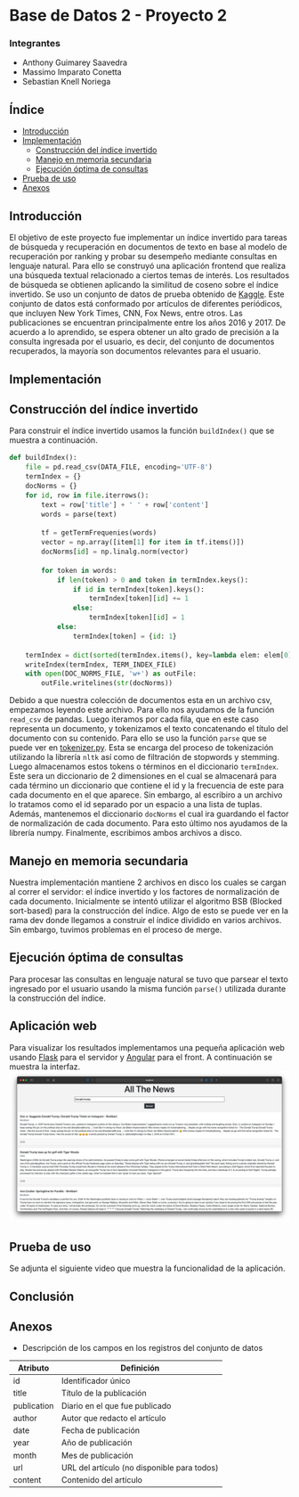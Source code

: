 # Base de Datos 2 - Proyecto 2
### Integrantes
- Anthony Guimarey Saavedra
- Massimo Imparato Conetta
- Sebastian Knell Noriega

## Índice
  - [Introducción](#introducción)
  - [Implementación](#implementación)
    - [Construcción del índice invertido](#construcción-del-índice-invertido)
    - [Manejo en memoria secundaria](#manejo-en-memoria-secundaria)
    - [Ejecución óptima de consultas](#ejecución-óptima-de-consultas)
  - [Prueba de uso](#prueba-de-uso)
  - [Anexos](#anexos)

## Introducción
El objetivo de este proyecto fue implementar un índice invertido para tareas de búsqueda y recuperación en documentos de texto en base al modelo de recuperación por ranking y probar su desempeño mediante consultas en lenguaje natural. Para ello se construyó una aplicación frontend que realiza una búsqueda textual relacionado a ciertos temas de interés. Los resultados de búsqueda se obtienen aplicando la similitud de coseno sobre el índice invertido. Se uso un conjunto de datos de prueba obtenido de [Kaggle](https://www.kaggle.com/datasets). Este conjunto de datos está conformado por artículos de diferentes periódicos, que incluyen New York Times, CNN, Fox News, entre otros. Las publicaciones se encuentran principalmente entre los años 2016 y 2017. De acuerdo a lo aprendido, se espera obtener un alto grado de precisión a la consulta ingresada por el usuario, es decir, del conjunto de documentos recuperados, la mayoría son documentos relevantes para el usuario.

## Implementación
## Construcción del índice invertido
Para construir el índice invertido usamos la función `buildIndex()` que se muestra a continuación.
```python
def buildIndex():
    file = pd.read_csv(DATA_FILE, encoding='UTF-8')
    termIndex = {}
    docNorms = {}
    for id, row in file.iterrows():
        text = row['title'] + ' ' + row['content']
        words = parse(text)
        
        tf = getTermFrequenies(words)
        vector = np.array([item[1] for item in tf.items()])
        docNorms[id] = np.linalg.norm(vector)

        for token in words:
            if len(token) > 0 and token in termIndex.keys():
                if id in termIndex[token].keys():
                    termIndex[token][id] += 1
                else:
                    termIndex[token][id] = 1
            else:
                termIndex[token] = {id: 1}

    termIndex = dict(sorted(termIndex.items(), key=lambda elem: elem[0]))
    writeIndex(termIndex, TERM_INDEX_FILE)
    with open(DOC_NORMS_FILE, 'w+') as outFile:
        outFile.writelines(str(docNorms))
```

Debido a que nuestra colección de documentos esta en un archivo csv, empezamos leyendo este archivo. Para ello nos ayudamos de la función `read_csv` de pandas. Luego iteramos por cada fila, que en este caso representa un documento, y tokenizamos el texto concatenando el título del documento con su contenido. Para ello se uso la función `parse` que se puede ver en [tokenizer.py](./src/tokenizer.py). Esta se encarga del proceso de tokenización utilizando la librería `nltk` así como de filtración de stopwords y stemming. Luego almacenamos estos tokens o términos en el diccionario `termIndex`. Este sera un diccionario de 2 dimensiones en el cual se almacenará para cada término un diccionario que contiene el id y la frecuencia de este para cada documento en el que aparece. Sin embargo, al escribiro a un archivo lo tratamos como el id separado por un espacio a una lista de tuplas. Además, mantenemos el diccionario `docNorms` el cual ira guardando el factor de normalización de cada documento. Para esto último nos ayudamos de la librería numpy. Finalmente, escribimos ambos archivos a disco.


## Manejo en memoria secundaria
Nuestra implementación mantiene 2 archivos en disco los cuales se cargan al correr el servidor: el índice invertido y los factores de normalización de cada documento. Inicialmente se intentó utilizar el algoritmo BSB (Blocked sort-based) para la construcción del índice. Algo de esto se puede ver en la rama dev donde llegamos a construir el índice dividido en varios archivos. Sin embargo, tuvimos problemas en el proceso de merge. 


## Ejecución óptima de consultas
Para procesar las consultas en lenguaje natural se tuvo que parsear el texto ingresado por el usuario usando la misma función `parse()` utilizada durante la construcción del índice.

## Aplicación web
Para visualizar los resultados implementamos una pequeña aplicación web usando [Flask](https://flask.palletsprojects.com/en/2.0.x/#) para el servidor y [Angular](https://angular.io/) para el front. A continuación se muestra la interfaz.
![](src/img/interface-ss.png "Interfaz de usuario")

## Prueba de uso
Se adjunta el siguiente video que muestra la funcionalidad de la aplicación.

## Conclusión

## Anexos
- Descripción de los campos en los registros del conjunto de datos

Atributo | Definición
------------ | -------------
id | Identificador único
title | Título de la publicación
publication | Diario en el que fue publicado
author | Autor que redacto el artículo
date | Fecha de publicación
year | Año de publicación
month | Mes de publicación
url | URL del artículo (no disponible para todos)
content | Contenido del artículo
